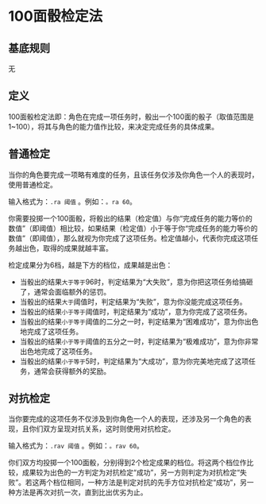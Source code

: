 # 100面骰检定法

## 基底规则

无

## 定义

100面骰检定法即：角色在完成一项任务时，骰出一个100面的骰子（取值范围是1~100），将其与角色的能力值作比较，来决定完成任务的具体成果。

## 普通检定

当你的角色要完成一项略有难度的任务，且该任务仅涉及你角色一个人的表现时，使用普通检定。

输入格式为：`.ra 阈值` 。例如：`。ra 60`。

你需要投掷一个100面骰，将骰出的结果（检定值）与你“完成任务的能力等价的数值”（即阈值）相比较，如果结果（检定值）小于等于你“完成任务的能力等价的数值”（即阈值），那么就视为你完成了这项任务。检定值越小，代表你完成这项任务越出色，取得的成果就越丰富。

检定成果分为6档，越是下方的档位，成果越是出色：

* 当骰出的结果`大于等于`96时，判定结果为“大失败”，意为你把这项任务给搞砸了，通常会面临额外的惩罚。
* 当骰出的结果`大于`阈值时，判定结果为“失败”，意为你没能完成这项任务。
* 当骰出的结果`小于等于`阈值时，判定结果为“成功”，意为你完成了这项任务。
* 当骰出的结果`小于等于`阈值的二分之一时，判定结果为“困难成功”，意为你出色地完成了这项任务。
* 当骰出的结果`小于等于`阈值的五分之一时，判定结果为“极难成功”，意为你非常出色地完成了这项任务。
* 当骰出的结果`小于等于`5时，判定结果为“大成功”，意为你完美地完成了这项任务，通常会获得额外的奖励。

## 对抗检定

当你要完成的这项任务不仅涉及到你角色一个人的表现，还涉及另一个角色的表现，且你们双方呈现对抗关系，这时则使用对抗检定。

输入格式为：`.rav 阈值` 。例如：`。rav 60`。

你们双方均投掷一个100面骰，分别得到2个检定成果的档位。将这两个档位作比较，成果较为出色的一方判定为对抗检定“成功”，另一方则判定为对抗检定“失败”。若这两个档位相同，一种方法是判定对抗的先手方位对抗检定“成功”，另一种方法是再次对抗一次，直到比出优劣为止。